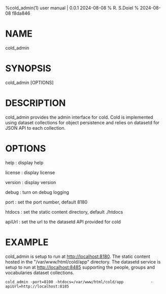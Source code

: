 %cold_admin(1) user manual | 0.0.1 2024-08-08
% R. S.Doiel
% 2024-08-08 f8da846

# NAME

cold_admin

# SYNOPSIS

cold_admin [OPTIONS]

# DESCRIPTION

cold_admin provides the admin interface for cold. Cold is implemented using dataset collections
for object persistence and relies on datasetd for JSON API to each collection.

# OPTIONS


help
: display help

license
: display license

version
: display version

debug
: turn on debug logging

port
: set the port number, default 8180

htdocs
: set the static content directory, default ./htdocs

apiUrl
: set the url to the datasetd API provided for cold


# EXAMPLE

cold_admin is setup to run at <http://localhost:8180>. The static content hosted in
the "/var/www/html/cold/app" directory.  The datasetd service is setup to run at
<http://localhost:8485> supporting the people, groups and vocabularies dataset
collections.

~~~shell
cold_admin -port=8100 -htdocs=/var/www/html/cold/app            -apiUrl=http://localhost:8185
~~~


